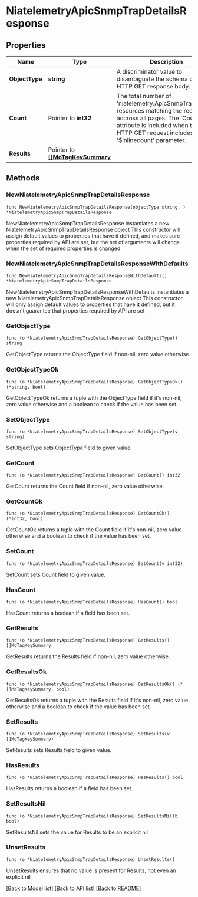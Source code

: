 # NiatelemetryApicSnmpTrapDetailsResponse

## Properties

Name | Type | Description | Notes
------------ | ------------- | ------------- | -------------
**ObjectType** | **string** | A discriminator value to disambiguate the schema of a HTTP GET response body. | 
**Count** | Pointer to **int32** | The total number of &#39;niatelemetry.ApicSnmpTrapDetails&#39; resources matching the request, accross all pages. The &#39;Count&#39; attribute is included when the HTTP GET request includes the &#39;$inlinecount&#39; parameter. | [optional] 
**Results** | Pointer to [**[]MoTagKeySummary**](MoTagKeySummary.md) |  | [optional] 

## Methods

### NewNiatelemetryApicSnmpTrapDetailsResponse

`func NewNiatelemetryApicSnmpTrapDetailsResponse(objectType string, ) *NiatelemetryApicSnmpTrapDetailsResponse`

NewNiatelemetryApicSnmpTrapDetailsResponse instantiates a new NiatelemetryApicSnmpTrapDetailsResponse object
This constructor will assign default values to properties that have it defined,
and makes sure properties required by API are set, but the set of arguments
will change when the set of required properties is changed

### NewNiatelemetryApicSnmpTrapDetailsResponseWithDefaults

`func NewNiatelemetryApicSnmpTrapDetailsResponseWithDefaults() *NiatelemetryApicSnmpTrapDetailsResponse`

NewNiatelemetryApicSnmpTrapDetailsResponseWithDefaults instantiates a new NiatelemetryApicSnmpTrapDetailsResponse object
This constructor will only assign default values to properties that have it defined,
but it doesn't guarantee that properties required by API are set

### GetObjectType

`func (o *NiatelemetryApicSnmpTrapDetailsResponse) GetObjectType() string`

GetObjectType returns the ObjectType field if non-nil, zero value otherwise.

### GetObjectTypeOk

`func (o *NiatelemetryApicSnmpTrapDetailsResponse) GetObjectTypeOk() (*string, bool)`

GetObjectTypeOk returns a tuple with the ObjectType field if it's non-nil, zero value otherwise
and a boolean to check if the value has been set.

### SetObjectType

`func (o *NiatelemetryApicSnmpTrapDetailsResponse) SetObjectType(v string)`

SetObjectType sets ObjectType field to given value.


### GetCount

`func (o *NiatelemetryApicSnmpTrapDetailsResponse) GetCount() int32`

GetCount returns the Count field if non-nil, zero value otherwise.

### GetCountOk

`func (o *NiatelemetryApicSnmpTrapDetailsResponse) GetCountOk() (*int32, bool)`

GetCountOk returns a tuple with the Count field if it's non-nil, zero value otherwise
and a boolean to check if the value has been set.

### SetCount

`func (o *NiatelemetryApicSnmpTrapDetailsResponse) SetCount(v int32)`

SetCount sets Count field to given value.

### HasCount

`func (o *NiatelemetryApicSnmpTrapDetailsResponse) HasCount() bool`

HasCount returns a boolean if a field has been set.

### GetResults

`func (o *NiatelemetryApicSnmpTrapDetailsResponse) GetResults() []MoTagKeySummary`

GetResults returns the Results field if non-nil, zero value otherwise.

### GetResultsOk

`func (o *NiatelemetryApicSnmpTrapDetailsResponse) GetResultsOk() (*[]MoTagKeySummary, bool)`

GetResultsOk returns a tuple with the Results field if it's non-nil, zero value otherwise
and a boolean to check if the value has been set.

### SetResults

`func (o *NiatelemetryApicSnmpTrapDetailsResponse) SetResults(v []MoTagKeySummary)`

SetResults sets Results field to given value.

### HasResults

`func (o *NiatelemetryApicSnmpTrapDetailsResponse) HasResults() bool`

HasResults returns a boolean if a field has been set.

### SetResultsNil

`func (o *NiatelemetryApicSnmpTrapDetailsResponse) SetResultsNil(b bool)`

 SetResultsNil sets the value for Results to be an explicit nil

### UnsetResults
`func (o *NiatelemetryApicSnmpTrapDetailsResponse) UnsetResults()`

UnsetResults ensures that no value is present for Results, not even an explicit nil

[[Back to Model list]](../README.md#documentation-for-models) [[Back to API list]](../README.md#documentation-for-api-endpoints) [[Back to README]](../README.md)


